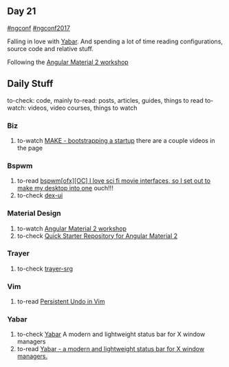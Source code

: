 ## Day 21

  [#ngconf](https://twitter.com/hashtag/ngconf?f=tweets&vertical=default&src=hash)
  [#ngconf2017](https://twitter.com/search?f=tweets&vertical=default&q=%23ngconf2017&src=tyah)

  Falling in love with [Yabar](https://github.com/geommer/yabar). And spending a lot of time reading configurations, source code and relative stuff.

  Following the [Angular Material 2 workshop](https://www.ng-conf.org/sessions/angular-material-2-workshop/)

## Daily Stuff

  to-check: code, mainly
  to-read: posts, articles, guides, things to read
  to-watch: videos, video courses, things to watch

### Biz

  1. to-watch [MAKE - bootstrapping a startup](https://makebook.io/) there are a couple videos in the page

### Bspwm

  1. to-read [bspwm[ofx][OC] I love sci fi movie interfaces, so I set out to make my desktop into one](https://www.reddit.com/r/unixporn/comments/2sz5xo/bspwmofxoc_i_love_sci_fi_movie_interfaces_so_i/) ouch!!!
  1. to-check [dex-ui](https://github.com/seenaburns/dex-ui)

### Material Design

  1. to-watch [Angular Material 2 workshop](https://www.ng-conf.org/sessions/angular-material-2-workshop/)
  1. to-check [Quick Starter Repository for Angular Material 2](https://github.com/EladBezalel/material2-start)

### Trayer

  1. to-check [trayer-srg](https://github.com/sargon/trayer-srg)

### Vim

  1. to-read [Persistent Undo in Vim](https://jovicailic.org/2017/04/vim-persistent-undo/)

### Yabar

  1. to-check [Yabar](https://github.com/geommer/yabar) A modern and lightweight status bar for X window managers
  1. to-read [Yabar - a modern and lightweight status bar for X window managers. ](https://www.reddit.com/r/unixporn/comments/4acvx2/yabar_a_modern_and_lightweight_status_bar_for_x/)